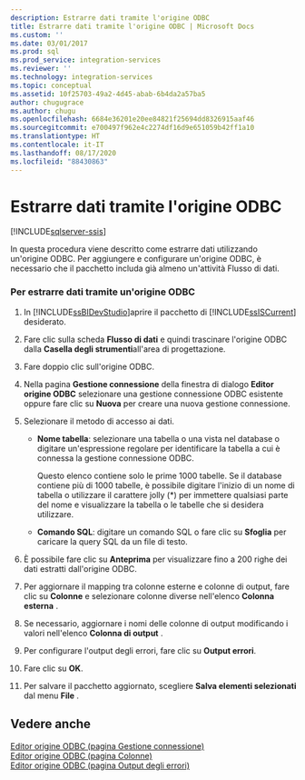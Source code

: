 ```yaml
---
description: Estrarre dati tramite l'origine ODBC
title: Estrarre dati tramite l'origine ODBC | Microsoft Docs
ms.custom: ''
ms.date: 03/01/2017
ms.prod: sql
ms.prod_service: integration-services
ms.reviewer: ''
ms.technology: integration-services
ms.topic: conceptual
ms.assetid: 10f25703-49a2-4d45-abab-6b4da2a57ba5
author: chugugrace
ms.author: chugu
ms.openlocfilehash: 6684e36201e20ee84821f25694dd8326915aaf46
ms.sourcegitcommit: e700497f962e4c2274df16d9e651059b42ff1a10
ms.translationtype: HT
ms.contentlocale: it-IT
ms.lasthandoff: 08/17/2020
ms.locfileid: "88430863"
---
```

# <a name="extract-data-by-using-the-odbc-source"></a>Estrarre dati tramite l'origine ODBC

[!INCLUDE[sqlserver-ssis](../../includes/applies-to-version/sqlserver-ssis.md)]


  In questa procedura viene descritto come estrarre dati utilizzando un'origine ODBC. Per aggiungere e configurare un'origine ODBC, è necessario che il pacchetto includa già almeno un'attività Flusso di dati.  
  
### <a name="to-extract-data-using-an-odbc-source"></a>Per estrarre dati tramite un'origine ODBC  
  
1.  In [!INCLUDE[ssBIDevStudio](../../includes/ssbidevstudio-md.md)]aprire il pacchetto di [!INCLUDE[ssISCurrent](../../includes/ssiscurrent-md.md)] desiderato.  
  
2.  Fare clic sulla scheda **Flusso di dati** e quindi trascinare l'origine ODBC dalla **Casella degli strumenti**all'area di progettazione.  
  
3.  Fare doppio clic sull'origine ODBC.  
  
4.  Nella pagina **Gestione connessione** della finestra di dialogo **Editor origine ODBC** selezionare una gestione connessione ODBC esistente oppure fare clic su **Nuova** per creare una nuova gestione connessione.  
  
5.  Selezionare il metodo di accesso ai dati.  
  
    -   **Nome tabella**: selezionare una tabella o una vista nel database o digitare un'espressione regolare per identificare la tabella a cui è connessa la gestione connessione ODBC.  
  
         Questo elenco contiene solo le prime 1000 tabelle. Se il database contiene più di 1000 tabelle, è possibile digitare l'inizio di un nome di tabella o utilizzare il carattere jolly (*) per immettere qualsiasi parte del nome e visualizzare la tabella o le tabelle che si desidera utilizzare.  
  
    -   **Comando SQL**: digitare un comando SQL o fare clic su **Sfoglia** per caricare la query SQL da un file di testo.  
  
6.  È possibile fare clic su **Anteprima** per visualizzare fino a 200 righe dei dati estratti dall'origine ODBC.  
  
7.  Per aggiornare il mapping tra colonne esterne e colonne di output, fare clic su **Colonne** e selezionare colonne diverse nell'elenco **Colonna esterna** .  
  
8.  Se necessario, aggiornare i nomi delle colonne di output modificando i valori nell'elenco **Colonna di output** .  
  
9. Per configurare l'output degli errori, fare clic su **Output errori**.  
  
10. Fare clic su **OK**.  
  
11. Per salvare il pacchetto aggiornato, scegliere **Salva elementi selezionati** dal menu **File** .  
  
## <a name="see-also"></a>Vedere anche  
 [Editor origine ODBC &#40;pagina Gestione connessione&#41;](../../integration-services/data-flow/odbc-source-editor-connection-manager-page.md)   
 [Editor origine ODBC &#40;pagina Colonne&#41;](../../integration-services/data-flow/odbc-source-editor-columns-page.md)   
 [Editor origine ODBC &#40;pagina Output degli errori&#41;](../../integration-services/data-flow/odbc-source-editor-error-output-page.md)  
  
  
